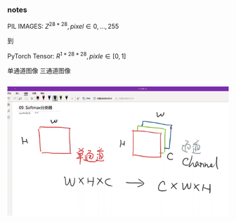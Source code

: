 ### notes

PIL IMAGES: $Z ^ {28*28},pixel \in {0,...,255}$

到

PyTorch Tensor: $R ^ {1 * 28 * 28},pixle \in [0,1]$

单通道图像
三通道图像 

![Alt text](image.png)